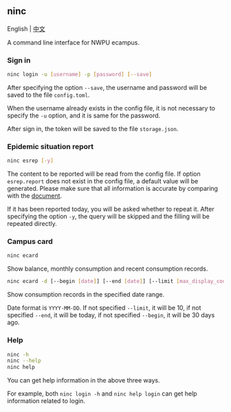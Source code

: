 ## ninc

English | [中文](./docs/README_zh.md)

A command line interface for NWPU ecampus.

### Sign in

```bash
ninc login -u [username] -p [password] [--save]
```

After specifying the option `--save`, the username and password will be saved to the file `config.toml`.

When the username already exists in the config file, it is not necessary to specify the `-u` option, and it is same for the password.

After sign in, the token will be saved to the file `storage.json`.

### Epidemic situation report

```bash
ninc esrep [-y]
```

The content to be reported will be read from the config file. If option `esrep.report` does not exist in the config file, a default value will be generated. Please make sure that all information is accurate by comparing with the [document](./docs/report_form.md).

If it has been reported today, you will be asked whether to repeat it. After specifying the option `-y`, the query will be skipped and the filling will be repeated directly.

### Campus card

```bash
ninc ecard
```

Show balance, monthly consumption and recent consumption records.

```bash
ninc ecard -d [--begin [date]] [--end [date]] [--limit [max_display_count]]
```

Show consumption records in the specified date range.

Date format is `YYYY-MM-DD`. If not specified `--limit`, it will be 10, if not specified `--end`, it will be today, if not specified `--begin`, it will be 30 days ago.

### Help

```bash
ninc -h
ninc --help
ninc help
```

You can get help information in the above three ways.

For example, both `ninc login -h` and `ninc help login` can get help information related to login.
